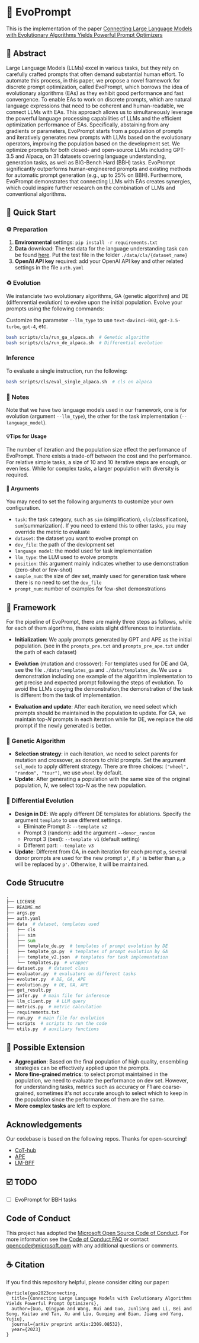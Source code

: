 # 🧬 EvoPrompt
This is the implementation of the paper [Connecting Large Language Models with Evolutionary Algorithms Yields Powerful Prompt Optimizers]()

## 📃 Abstract

Large Language Models (LLMs) excel in various tasks, but they rely on carefully crafted prompts that often demand substantial human effort. To automate this process, in this paper, we propose a novel framework for discrete prompt optimization, called EvoPrompt, which borrows the idea of evolutionary algorithms (EAs) as they exhibit good performance and fast convergence. To enable EAs to work on discrete prompts, which are natural language expressions that need to be coherent and human-readable, we connect LLMs with EAs. This approach allows us to simultaneously leverage the powerful language processing capabilities of LLMs and the efficient optimization performance of EAs. Specifically, abstaining from any gradients or parameters, EvoPrompt starts from a population of prompts and iteratively generates new prompts with LLMs based on the evolutionary operators, improving the population based on the development set. We optimize prompts for both closed- and open-source LLMs including GPT-3.5 and Alpaca, on 31 datasets covering language understanding, generation tasks, as well as BIG-Bench Hard (BBH) tasks. EvoPrompt significantly outperforms human-engineered prompts and existing methods for automatic prompt generation (e.g., up to 25% on BBH). Furthermore, EvoPrompt demonstrates that connecting LLMs with EAs creates synergies, which could inspire further research on the combination of LLMs and conventional algorithms.

## 🚀 Quick Start

### ⚙️ Preparation

1. **Environmental** settings: `pip install -r requirements.txt`
2. **Data** download: The test data for the language understanding task can be found [here](https://nlp.cs.princeton.edu/projects/lm-bff/datasets.tar). Put the test file in the folder `./data/cls/{dataset_name}`
3. **OpenAI API key** required: add your OpenAI API key and other related settings in the file `auth.yaml`

### ♻ Evolution

We instanciate two evolutionary algorithms, GA (genetic algorithm) and DE (diffenrential evolution) to evolve upon the initial population. Evolve your prompts using the following commands: 

Customize the parameter `--llm_type`  to use `text-davinci-003`, `gpt-3.5-turbo`,  `gpt-4`, etc. 

```bash
bash scripts/cls/run_ga_alpaca.sh  # Genetic algorithm 
bash scripts/cls/run_de_alpaca.sh  # Differential evolution
```

### Inference

To evaluate a single instruction, run the following:

```bash
bash scripts/cls/eval_single_alpaca.sh  # cls on alpaca
```

### 📌 Notes

Note that we have two language models used in our framework, one is for evolution (argument `--llm_type`), the other for the task implementation (`--language_model`). 

#### 💡Tips for Usage

The number of iteration and the population size effect the performance of EvoPrompt. There exists a trade-off between the cost and the performance. For relative simple tasks, a size of 10 and 10 iterative steps are enough, or even less. While for complex tasks, a larger population with diversity is required.

#### 🔢 Arguments

You may need to set the following arguments to customize your own configuration.

* `task`: the task category, such as `sim` (simplification), `cls`(classification), `sum`(summarization). If you need to extend this to other tasks, you may override the metric to evaluate
* `dataset`: the dataset you want to evolve prompt on
* `dev_file`: the path of the devlopment set
* `language model`: the model used for task implementation
* `llm_type`: the LLM used to evolve prompts
* `position`: this argument mainly indicates whether to use demonstration (zero-shot or few-shot)
* `sample_num`: the size of dev set, mainly used for generation task where there is no need to set the `dev_file`
* `prompt_num`: number of examples for few-shot demonstrations

## 📎 Framework

For the pipeline of EvoPrompt, there are mainly three steps as follows, while for each of them algorthms, there exists slight differences to instantiate.

* **Initialization**: We apply prompts generated by GPT and APE as the initial population. (see in the `prompts_pre.txt` and `prompts_pre_ape.txt` under the path of each dataset)
* **Evolution** (mutation and crossover):  For templates used for DE and GA, see the file `./data/templates_ga` and `./data/templates_de`. We use a demonstration including one example of the algorithm implementation to get precise and expected prompt following the steps of evolution. To avoid the LLMs copying the demonstration,the demonstration of the task is different from the task of implementation. 

* **Evaluation and update**: After each iteration, we need select which prompts should be maintained in the population to update.  For GA, we maintain top-$N$ prompts in each iteration while for DE, we replace the old prompt if the newly generated is better. 

### 🧬 Genetic Algorithm

* **Selection strategy**: in each iteration, we need to select parents for mutation and crossover, as donors to child prompts. Set the argument `sel_mode` to apply different strategy. There are three choices: `["wheel", "random", "tour"]`, we use `wheel` by default.
* **Update**: After generating a population with the same size of the original population, $N$, we select top-$N$ as the new population.

### 🧬 Differential Evolution

* **Design in DE**: We apply different DE templates for ablations. Specify the argument `template` to use different settings.
  * Eliminate Prompt 3: `--template v2`
  * Prompt 3 (random): add the argument `--donor_random`
  * Prompt 3 (best): `--template v1` (default setting)
  * Different part: `--template v3`
* **Update**: Different from GA, in each iteration for each prompt `p`, several donor prompts are used for the new prompt `p'`, if `p'` is better than `p`, `p` will  be replaced by `p'`. Otherwise, it will be maintained. 

## Code Strucutre 

```python
.
├── LICENSE
├── README.md
├── args.py
├── auth.yaml
├── data  # dataset, templates used
│   ├── cls
│   ├── sim
│   ├── sum
│   ├── template_de.py  # templates of prompt evolution by DE
│   ├── template_ga.py  # templates of prompt evolution by GA
│   ├── template_v2.json  # templates for task implementation
│   └── templates.py  # wrapper
├── dataset.py  # dataset class
├── evaluator.py  # evaluators on different tasks
├── evoluter.py  # DE, GA, APE
├── evolution.py  # DE, GA, APE
├── get_result.py  
├── infer.py  # main file for inference
├── llm_client.py  # LLM query
├── metrics.py  # metric calculation
├── requirements.txt
├── run.py  # main file for evolution
├── scripts  # scripts to run the code
└── utils.py  # auxiliary functions
```

## 🧩 Possible Extension

* **Aggregation**: Based on the final population of high quality, ensembling strategies can be effectively applied upon the prompts.
* **More fine-grained metrics**: to select prompt maintained in the population, we need to evaluate the performance on dev set. However, for understanding tasks, metrics such as accuracy or F1 are coarse-grained, sometimes it's not accurate anough to select which to keep in the population since the performances of them are the same. 
* **More complex tasks** are left to explore. 

## Acknowledgements

Our codebase is based on the following repos. Thanks for open-sourcing!

- [CoT-hub](https://github.com/FranxYao/chain-of-thought-hub)
- [APE](https://github.com/keirp/automatic_prompt_engineer)
- [LM-BFF](https://github.com/princeton-nlp/LM-BFF)

## ☑️ TODO

- [ ] EvoPrompt for BBH tasks

## Code of Conduct

This project has adopted the [Microsoft Open Source Code of Conduct](https://opensource.microsoft.com/codeofconduct/). For more information see the [Code of Conduct FAQ](https://opensource.microsoft.com/codeofconduct/faq/) or contact [opencode@microsoft.com](mailto:opencode@microsoft.com) with any additional questions or comments.

## ☕️ Citation

If you find this repository helpful, please consider citing our paper:

```
@article{guo2023connecting,
  title={Connecting Large Language Models with Evolutionary Algorithms Yields Powerful Prompt Optimizers},
  author={Guo, Qingyan and Wang, Rui and Guo, Junliang and Li, Bei and Song, Kaitao and Tan, Xu and Liu, Guoqing and Bian, Jiang and Yang, Yujiu},
  journal={arXiv preprint arXiv:2309.08532},
  year={2023}
}
```
